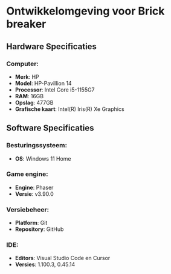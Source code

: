 # Ontwikkelomgeving voor Brick breaker

## Hardware Specificaties

### Computer: 
- **Merk**: HP
- **Model**: HP-Pavillion 14
- **Processor**: Intel Core i5-1155G7
- **RAM**: 16GB
- **Opslag**: 477GB
- **Grafische kaart**: Intel(R) Iris(R) Xe Graphics

## Software Specificaties

### Besturingssysteem:

- **OS**: Windows 11 Home

### Game engine:

- **Engine**: Phaser
- **Versie**: v3.90.0
  
### Versiebeheer: 

- **Platform**: Git
- **Repository**: GitHub

### IDE:

- **Editors**: Visual Studio Code en Cursor
- **Versies**: 1.100.3, 0.45.14